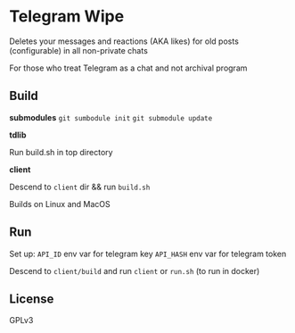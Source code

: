 # Telegram Wipe

Deletes your messages and reactions (AKA likes) for old posts (configurable) in all non-private chats

For those who treat Telegram as a chat and not archival program

## Build
**submodules**
`git sumbodule init`
`git submodule update`

**tdlib**

Run build.sh in top directory

**client**

Descend to `client` dir && run `build.sh`

Builds on Linux and MacOS

## Run
Set up:
`API_ID` env var for telegram key
`API_HASH` env var for telegram token

Descend to `client/build` and run `client` or `run.sh` (to run in docker)

## License
GPLv3




